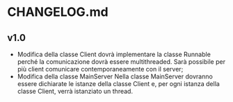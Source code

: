 # CHANGELOG.md
## v1.0
+ Modifica della classe Client
dovrà implementare la classe Runnable perché la comunicazione dovrà essere multithreaded. Sarà possibile per più client comunicare contemporaneamente con il server; 
+ Modifica della classe MainServer
Nella classe MainServer dovranno essere dichiarate le istanze della classe Client e, per ogni istanza della classe Client, verrà istanziato un thread.
